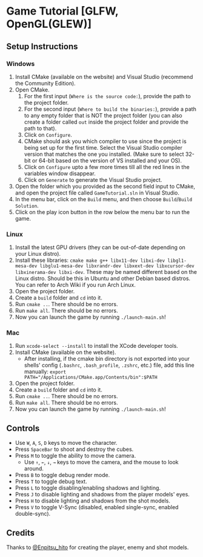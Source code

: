 # Game Tutorial [GLFW, OpenGL(GLEW)]

## Setup Instructions

### Windows

1. Install CMake (available on the website) and Visual Studio (recommend the Community Edition).
2. Open CMake.
   1. For the first input (`Where is the source code:`), provide the path to the project folder.
   2. For the second input (`Where to build the binaries:`), provide a path to any empty folder that is NOT the project folder (you can also create a folder called `out` inside the project folder and provide the path to that).
   3. Click on `Configure`.
   4. CMake should ask you which compiler to use since the project is being set up for the first time. Select the Visual Studio compiler version that matches the one you installed. (Make sure to select 32-bit or 64-bit based on the version of VS installed and your OS).
   5. Click on `Configure` upto a few more times till all the red lines in the variables window disappear.
   6. Click on `Generate` to generate the Visual Studio project.
3. Open the folder which you provided as the second field input to CMake, and open the project file called `GameTutorial.sln` in Visual Studio.
4. In the menu bar, click on the `Build` menu, and then choose `Build`/`Build Solution`.
5. Click on the play icon button in the row below the menu bar to run the game.

### Linux

1. Install the latest GPU drivers (they can be out-of-date depending on your Linux distro).
2. Install these libraries: `cmake make g++ libx11-dev libxi-dev libgl1-mesa-dev libglu1-mesa-dev libxrandr-dev libxext-dev libxcursor-dev libxinerama-dev libxi-dev`. These may be named different based on the Linux distro. Should be this in Ubuntu and other Debian based distros. You can refer to Arch Wiki if you run Arch Linux.
3. Open the project folder.
4. Create a `build` folder and `cd` into it.
5. Run `cmake ..`. There should be no errors.
6. Run `make all`. There should be no errors.
7. Now you can launch the game by running `./launch-main.sh`!

### Mac

1. Run `xcode-select --install` to install the XCode developer tools.
2. Install CMake (available on the website).
   - After installing, if the cmake bin directory is not exported into your shells' config (`.bashrc`, `.bash_profile`, `.zshrc`, etc.) file, add this line manually: `export PATH="/Applications/CMake.app/Contents/bin":$PATH`
3. Open the project folder.
4. Create a `build` folder and `cd` into it.
5. Run `cmake ..`. There should be no errors.
6. Run `make all`. There should be no errors.
7. Now you can launch the game by running `./launch-main.sh`!

## Controls

- Use `W`, `A`, `S`, `D` keys to move the character.
- Press `SpaceBar` to shoot and destroy the cubes.
- Press `M` to toggle the ability to move the camera.
  - Use `↑`, `←`, `↓`, `→` keys to move the camera, and the mouse to look around.
- Press `B` to toggle debug render mode.
- Press `T` to toggle debug text.
- Press `L` to toggle disabling/enabling shadows and lighting.
- Press `J` to disable lighting and shadows from the player models' eyes.
- Press `H` to disable lighting and shadows from the shot models.
- Press `V` to toggle V-Sync (disabled, enabled single-sync, enabled double-sync).

## Credits

Thanks to [@Enpitsu_hito](https://twitter.com/enpitsu_hito) for creating the player, enemy and shot models.